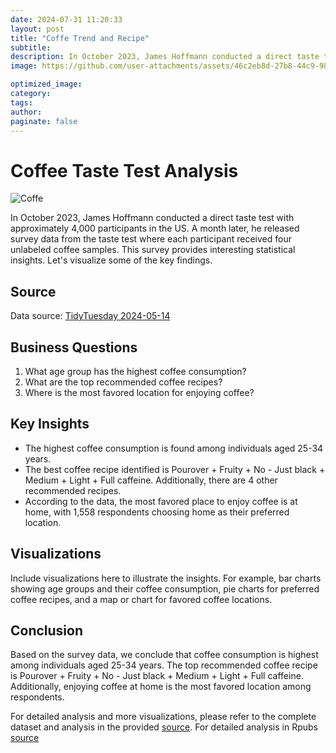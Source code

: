 ```yaml
---
date: 2024-07-31 11:20:33
layout: post
title: "Coffe Trend and Recipe"
subtitle:
description: In October 2023, James Hoffmann conducted a direct taste test with approximately 4,000 participants in the US. A month later, he released survey data from the taste test where each participant received four unlabeled coffee samples. This survey provides interesting statistical insights. Let's visualize some of the key findings.
image: https://github.com/user-attachments/assets/46c2eb8d-27b8-44c9-9801-cad641622126

optimized_image: 
category:
tags:
author:
paginate: false
---
```


# Coffee Taste Test Analysis

![Coffe](https://github.com/user-attachments/assets/d2610946-a288-4861-8e41-47777b22eb64)


In October 2023, James Hoffmann conducted a direct taste test with approximately 4,000 participants in the US. A month later, he released survey data from the taste test where each participant received four unlabeled coffee samples. This survey provides interesting statistical insights. Let's visualize some of the key findings.

## Source
Data source: [TidyTuesday 2024-05-14](https://github.com/rfordatascience/tidytuesday/blob/master/data/2024/2024-05-14/readme.md)

## Business Questions
1. What age group has the highest coffee consumption?
2. What are the top recommended coffee recipes?
3. Where is the most favored location for enjoying coffee?

## Key Insights
- The highest coffee consumption is found among individuals aged 25-34 years.
- The best coffee recipe identified is Pourover + Fruity + No - Just black + Medium + Light + Full caffeine. Additionally, there are 4 other recommended recipes.
- According to the data, the most favored place to enjoy coffee is at home, with 1,558 respondents choosing home as their preferred location.

## Visualizations
Include visualizations here to illustrate the insights. For example, bar charts showing age groups and their coffee consumption, pie charts for preferred coffee recipes, and a map or chart for favored coffee locations.

## Conclusion
Based on the survey data, we conclude that coffee consumption is highest among individuals aged 25-34 years. The top recommended coffee recipe is Pourover + Fruity + No - Just black + Medium + Light + Full caffeine. Additionally, enjoying coffee at home is the most favored location among respondents.

For detailed analysis and more visualizations, please refer to the complete dataset and analysis in the provided [source](https://github.com/rfordatascience/tidytuesday/blob/master/data/2024/2024-05-14/readme.md).
For detailed analysis in Rpubs [source](https://rpubs.com/senddimas/1201337)
